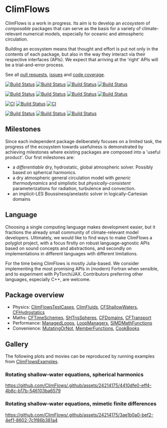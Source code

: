# ClimFlows

ClimFlows is a work in progress. Its aim is to develop an *ecosystem* of *composable* packages that can serve as the basis for a variety of climate-relevant numerical models, especially for oceanic and atmospheric circulation.

Building an ecosystem means that thought and effort is put not only in the contents of each package, but also in the way they interact via their respective interfaces (APIs). We expect that arriving at the 'right' APIs will be a trial-and-error process.

See all [pull requests](https://github.com/pulls?user=ClimFlows), [issues](https://github.com/issues?user=ClimFlows) and [code coverage](https://app.codecov.io/gh/ClimFlows?repoDisplay=Configured).

[![Build Status](https://github.com/ClimFlows/ClimFlowsTestCases.jl/actions/workflows/CI.yml/badge.svg?branch=main)](https://github.com/ClimFlows/ClimFlowsTestCases.jl/actions/workflows/CI.yml?query=branch%3Amain)
[![Build Status](https://github.com/ClimFlows/ClimFluids.jl/actions/workflows/CI.yml/badge.svg?branch=main)](https://github.com/ClimFlows/ClimFluids.jl/actions/workflows/CI.yml?query=branch%3Amain)
[![Build Status](https://github.com/ClimFlows/CFShallowWaters.jl/actions/workflows/CI.yml/badge.svg?branch=main)](https://github.com/ClimFlows/CFShallowWaters.jl/actions/workflows/CI.yml?query=branch%3Amain) 
 [![Build Status](https://github.com/ClimFlows/CFHydrostatics.jl/actions/workflows/CI.yml/badge.svg?branch=main)](https://github.com/ClimFlows/CFHydrostatics.jl/actions/workflows/CI.yml?query=branch%3Amain)

[![Build Status](https://github.com/ClimFlows/CFTimeSchemes.jl/actions/workflows/CI.yml/badge.svg?branch=main)](https://github.com/ClimFlows/CFTimeSchemes.jl/actions/workflows/CI.yml?query=branch%3Amain)
[![Build Status](https://github.com/ClimFlows/SHTnsSpheres.jl/actions/workflows/CI.yml/badge.svg?branch=main)](https://github.com/ClimFlows/SHTnsSpheres.jl/actions/workflows/CI.yml?query=branch%3Amain)
[![Build Status](https://github.com/ClimFlows/CFDomains.jl/actions/workflows/CI.yml/badge.svg?branch=main)](https://github.com/ClimFlows/CFDomains.jl/actions/workflows/CI.yml?query=branch%3Amain)
[![Build Status](https://github.com/ClimFlows/CFTransport.jl/actions/workflows/CI.yml/badge.svg?branch=main)](https://github.com/ClimFlows/CFTransport.jl/actions/workflows/CI.yml?query=branch%3Amain)

[![CI](https://github.com/ClimFlows/ManagedLoops/actions/workflows/CI.yml/badge.svg)](https://github.com/ClimFlows/ManagedLoops/actions/workflows/CI.yml)
[![Build Status](https://github.com/ClimFlows/LoopManagers.jl/actions/workflows/CI.yml/badge.svg?branch=main)](https://github.com/ClimFlows/LoopManagers.jl/actions/workflows/CI.yml?query=branch%3Amain)
[![CI](https://github.com/ClimFlows/SIMDMathFunctions.jl/actions/workflows/CI.yml/badge.svg)](https://github.com/ClimFlows/SIMDMathFunctions.jl/actions/workflows/CI.yml)

[![Build Status](https://github.com/ClimFlows/MutatingOrNot.jl/actions/workflows/CI.yml/badge.svg?branch=main)](https://github.com/ClimFlows/MutatingOrNot.jl/actions/workflows/CI.yml?query=branch%3Amain)
[![Build Status](https://github.com/ClimFlows/MemberFunctions.jl/actions/workflows/CI.yml/badge.svg?branch=main)](https://github.com/ClimFlows/MemberFunctions.jl/actions/workflows/CI.yml?query=branch%3Amain)
[![Build Status](https://github.com/ClimFlows/CookBooks.jl/actions/workflows/CI.yml/badge.svg?branch=main)](https://github.com/ClimFlows/CookBooks.jl/actions/workflows/CI.yml?query=branch%3Amain)

## Milestones
Since each independent package deliberately focuses on a limited task, the progress of the ecosystem towards usefulness is demonstrated by achieving milestones where existing packages are composed into a 'useful product'. Our first milestones are:

* a *differentiable* dry, hydrostatic, global atmospheric solver. Possibly based on spherical harmonics.
* a dry atmospheric general circulation model with *generic thermodynamics* and simplistic but *physically-consistent* parameterizations for radiation, turbulence and convection.
* an implicit-LES Boussinesq/anelastic solver in logically-Cartesian domains

## Language

Choosing a single computing language makes development easier, but it fractions the already small community of climate-relevant model developers. Ultimately, we would like to find ways to make ClimFlows a polyglot project, with a focus firstly on robust language-agnostic APIs based on sound concepts and abstractions, and secondly on implementations in different languages with different limitations.

For the time being ClimFlows is mostly Julia-based. We consider implementing the most promising APIs in (modern) Fortran when sensible, and to experiment with PyTorch/JAX. Contributors preferring other languages, especially C++, are welcome.

## Package overview
* Physics:
  [ClimFlowsTestCases](https://github.com/ClimFlows/ClimFlowsTestCases.jl),
  [ClimFluids](https://github.com/ClimFlows/ClimFluids.jl),
  [CFShallowWaters](https://github.com/ClimFlows/CFShallowWaters.jl),
  [CFHydrostatics](https://github.com/ClimFlows/CFHydrostatics.jl)
* Maths:
  [CFTimeSchemes](https://github.com/ClimFlows/CFTimeSchemes.jl),
  [SHTnsSpheres](https://github.com/ClimFlows/SHTnsSpheres.jl),
  [CFDomains](https://github.com/ClimFlows/CFDomains.jl),
  [CFTransport](https://github.com/ClimFlows/CFTransport.jl)
* Performance:
  [ManagedLoops](https://github.com/ClimFlows/ManagedLoops.jl),
  [LoopManagers](https://github.com/ClimFlows/LoopManagers.jl),
  [SIMDMathFunctions](https://github.com/ClimFlows/SIMDMathFunctions.jl)
* Convenience:
  [MutatingOrNot](https://github.com/ClimFlows/MutatingOrNot.jl),
  [MemberFunctions](https://github.com/ClimFlows/MemberFunctions.jl),
  [CookBooks](https://github.com/ClimFlows/CookBooks.jl)
  
## Gallery

The following plots and movies can be reproduced by running examples from [ClimFlowsExamples](https://github.com/ClimFlows/ClimFlowsExamples).

### Rotating shallow-water equations, spherical harmonics

https://github.com/ClimFlows/.github/assets/24214175/4410dfe0-eff4-4b8c-b17b-546103ba6579

### Rotating shallow-water equations, mimetic finite differences

https://github.com/ClimFlows/.github/assets/24214175/3ae1b0a0-bef2-4ef1-8602-7c1f86b381a4



